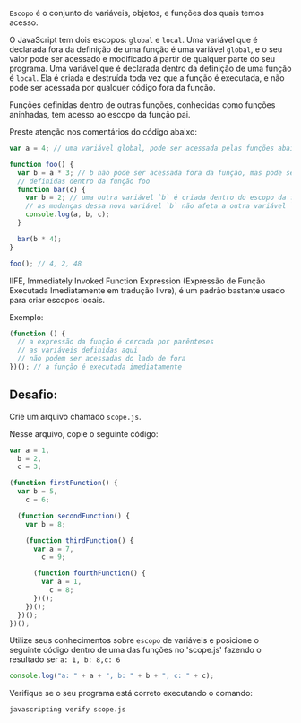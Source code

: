 `Escopo` é o conjunto de variáveis, objetos, e funções dos quais temos acesso.

O JavaScript tem dois escopos: `global` e `local`. Uma variável que é declarada fora da definição de uma função é uma variável `global`, e o seu valor pode ser acessado e modificado á partir de qualquer parte do seu programa. Uma variável que é declarada dentro da definição de uma função é `local`. Ela é criada e destruída toda vez que a função é executada, e não pode ser acessada por qualquer código fora da função.

Funções definidas dentro de outras funções, conhecidas como funções aninhadas, tem acesso ao escopo da função pai.

Preste atenção nos comentários do código abaixo:

```js
var a = 4; // uma variável global, pode ser acessada pelas funções abaixo

function foo() {
  var b = a * 3; // b não pode ser acessada fora da função, mas pode ser acessada pelas funções
  // definidas dentro da função foo
  function bar(c) {
    var b = 2; // uma outra variável `b` é criada dentro do escopo da função bar
    // as mudanças dessa nova variável `b` não afeta a outra variável `b`
    console.log(a, b, c);
  }

  bar(b * 4);
}

foo(); // 4, 2, 48
```

IIFE, Immediately Invoked Function Expression (Expressão de Função Executada Imediatamente em tradução livre), é um padrão bastante usado para criar escopos locais.

Exemplo:

```js
(function () {
  // a expressão da função é cercada por parênteses
  // as variáveis definidas aqui
  // não podem ser acessadas do lado de fora
})(); // a função é executada imediatamente
```

## Desafio:

Crie um arquivo chamado `scope.js`.

Nesse arquivo, copie o seguinte código:

```js
var a = 1,
  b = 2,
  c = 3;

(function firstFunction() {
  var b = 5,
    c = 6;

  (function secondFunction() {
    var b = 8;

    (function thirdFunction() {
      var a = 7,
        c = 9;

      (function fourthFunction() {
        var a = 1,
          c = 8;
      })();
    })();
  })();
})();
```

Utilize seus conhecimentos sobre `escopo` de variáveis e posicione o seguinte código dentro de uma das funções no 'scope.js'
fazendo o resultado ser `a: 1, b: 8,c: 6`

```js
console.log("a: " + a + ", b: " + b + ", c: " + c);
```

Verifique se o seu programa está correto executando o comando:

```bash
javascripting verify scope.js
```
